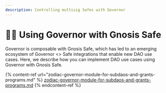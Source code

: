 ```yaml
---
description: Controlling multisig Safes with Governor
---
```


# 🧑🚀 Using Governor with Gnosis Safe

Governor is composable with Gnosis Safe, which has led to an emerging ecosystem of Governor <> Safe integrations that enable new DAO use cases. Here, we describe how you can implement DAO use cases using Governor with Gnosis Safe.

{% content-ref url="zodiac-governor-module-for-subdaos-and-grants-programs.md" %}
[zodiac-governor-module-for-subdaos-and-grants-programs.md](zodiac-governor-module-for-subdaos-and-grants-programs.md)
{% endcontent-ref %}

